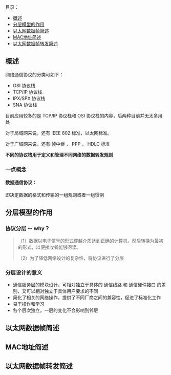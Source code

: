 目录：

- [概述](#概述)
- [分层模型的作用](#分层模型的作用)
- [以太网数据帧简述](#以太网数据帧简述)
- [MAC地址简述](#mac地址简述)
- [以太网数据帧转发简述](#以太网数据帧转发简述)

## 概述

网络通信协议的分类可如下：
- OSI 协议栈
- TCP/IP 协议栈
- IPX/SPX 协议栈
- SNA 协议栈

目前应用较多的是 TCP/IP 协议栈和 OSI 协议栈的内容，后两种目前并无太多用处

对于局域网来说，还有 IEEE 802 标准，以太网标准。

对于广域网来说，还有 帧中继 ， PPP ， HDLC 标准

**不同的协议栈用于定义和管理不同网络的数据转发规则**
### 一点概念
#### 数据通信协议：
即决定数据的格式和传输的一组规则或者一组惯例

## 分层模型的作用

### 协议分层 -- why？

> （1）数据以电子信号的形式穿越介质达到正确的计算机，然后转换为最初的形式，以便接收者能够阅读。
> 
> （2）为了降低网络设计的复杂性，将协议进行了分层

### 分层设计的意义
- 通信服务层的模块设计，可相对独立于具体的 通信线路 和 通信硬件接口 的差别，又可以相对独立于具体用户要求的不同
- 简化了相关的网络操作，提供了不同厂商之间的兼容性，促进了标准化工作
- 易于操作和学习
- 各个层次独立，一层的变化不会影响到邻层


## 以太网数据帧简述
## MAC地址简述
## 以太网数据帧转发简述